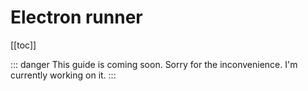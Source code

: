 # Electron runner

[[toc]]

::: danger This guide is coming soon.
Sorry for the inconvenience. I'm currently working on it.
:::